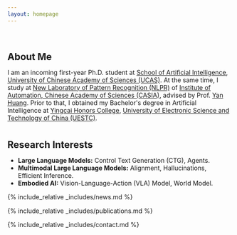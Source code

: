 ```yaml
---
layout: homepage
---
```


<h1 id="about-me"></h1>

<h2 style="margin: 60px 0px 10px;">About Me</h2>

I am an incoming first-year Ph.D. student at [School of Artificial Intelligence](https://ai.ucas.ac.cn/index.php/zh-cn/), [University of Chinese Academy of Sciences (UCAS)](https://www.ucas.ac.cn/). At the same time, I study at [New Laboratory of Pattern Recognition (NLPR)](http://www.cripac.ia.ac.cn/CN/model/index.htm) of  [Institute of Automation, Chinese Academy of Sciences (CASIA)](https://ia.cas.cn/), advised by Prof. [Yan Huang](https://scholar.google.com/citations?user=6nUJrQ0AAAAJ&hl=zh-CN). Prior to that, I obtained my Bachelor's degree in Artificial Intelligence at [Yingcai Honors College](https://www.yingcai.uestc.edu.cn/index.htm), [University of Electronic Science and Technology of China (UESTC)](https://www.uestc.edu.cn/).

<h1 id="research-interests"></h1>

<h2 style="margin: 30px 0px 10px;">Research Interests</h2>

- **Large Language Models:** Control Text Generation (CTG), Agents.
- **Multimodal Large Language Models:** Alignment, Hallucinations, Efficient Inference.
- **Embodied AI:** Vision-Language-Action (VLA) Model, World Model.

<!--
<strong style="color:#e74d3c; font-weight:600"><strong style="color:#e74d3c; font-weight:600">I am currently on the 2023-2024 academic job market, looking for faculty positions in CS, CSE, ECE, IEOR, etc., related to Artificial Intelligence, Computer Vision, and Machine Learning. Please feel free to contact me if you are interested. I am also happy to give talks on my research in related seminars.</strong></strong>
-->

{% include_relative _includes/news.md %}

{% include_relative _includes/publications.md %}

{% include_relative _includes/contact.md %}

<script type='text/javascript' id='clustrmaps' src='//cdn.clustrmaps.com/map_v2.js?cl=ffffff&w=a&t=tt&d=6Rxz691fLksdEWBSvB3dNcZ2zUeCjGixNlaXP5xsIh8'></script>
